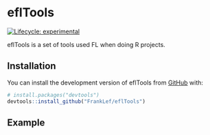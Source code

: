 
<!-- README.md is generated from README.Rmd. Please edit that file -->

# eflTools

<!-- badges: start -->

[![Lifecycle:
experimental](https://img.shields.io/badge/lifecycle-experimental-orange.svg)](https://lifecycle.r-lib.org/articles/stages.html#experimental)
<!-- badges: end -->

eflTools is a set of tools used FL when doing R projects.

## Installation

You can install the development version of eflTools from
[GitHub](https://github.com/) with:

``` r
# install.packages("devtools")
devtools::install_github("FrankLef/eflTools")
```

## Example
